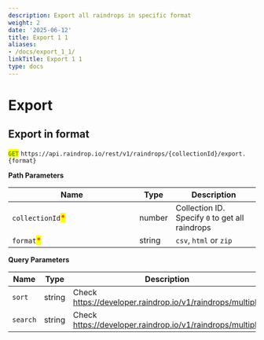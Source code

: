 ```yaml
---
description: Export all raindrops in specific format
weight: 2
date: '2025-06-12'
title: Export 1 1
aliases:
- /docs/export_1_1/
linkTitle: Export 1 1
type: docs
---
```


# Export

## Export in format

<mark style="color:green;">`GET`</mark> `https://api.raindrop.io/rest/v1/raindrops/{collectionId}/export.{format}`

**Path Parameters**

<table><thead><tr><th width="243">Name</th><th>Type</th><th>Description</th></tr></thead><tbody><tr><td><code>collectionId</code><mark style="color:red;">*</mark></td><td>number</td><td>Collection ID. Specify <code>0</code> to get all raindrops</td></tr><tr><td><code>format</code><mark style="color:red;">*</mark></td><td>string</td><td><code>csv</code>, <code>html</code> or <code>zip</code></td></tr></tbody></table>

**Query Parameters**

<table><thead><tr><th width="243">Name</th><th>Type</th><th>Description</th></tr></thead><tbody><tr><td><code>sort</code></td><td>string</td><td>Check <a href="https://developer.raindrop.io/v1/raindrops/multiple">https://developer.raindrop.io/v1/raindrops/multiple</a></td></tr><tr><td><code>search</code></td><td>string</td><td>Check <a href="https://developer.raindrop.io/v1/raindrops/multiple">https://developer.raindrop.io/v1/raindrops/multiple</a></td></tr></tbody></table>
